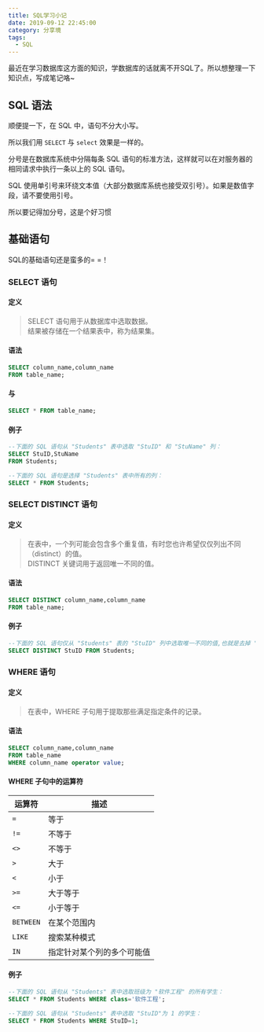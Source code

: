 ```yaml
---
title: SQL学习小记
date: 2019-09-12 22:45:00
category: 分享境
tags:
  - SQL
---
```


最近在学习数据库这方面的知识，学数据库的话就离不开SQL了。所以想整理一下知识点，写成笔记咯~

## SQL 语法

顺便提一下，在 SQL 中，语句不分大小写。

所以我们用 `SELECT` 与 `select` 效果是一样的。

分号是在数据库系统中分隔每条 SQL 语句的标准方法，这样就可以在对服务器的相同请求中执行一条以上的 SQL 语句。

SQL 使用单引号来环绕文本值（大部分数据库系统也接受双引号）。如果是数值字段，请不要使用引号。

所以要记得加分号，这是个好习惯

## 基础语句

SQL的基础语句还是蛮多的= =！
### SELECT 语句

#### 定义

> SELECT 语句用于从数据库中选取数据。  
> 结果被存储在一个结果表中，称为结果集。

#### 语法

```sql
SELECT column_name,column_name
FROM table_name;
```

#### 与

```sql
SELECT * FROM table_name;
```

#### 例子

```sql
--下面的 SQL 语句从 "Students" 表中选取 "StuID" 和 "StuName" 列：
SELECT StuID,StuName
FROM Students;

--下面的 SQL 语句是选择 "Students" 表中所有的列：
SELECT * FROM Students;
```

### SELECT DISTINCT 语句

#### 定义

> 在表中，一个列可能会包含多个重复值，有时您也许希望仅仅列出不同（distinct）的值。  
> DISTINCT 关键词用于返回唯一不同的值。

#### 语法

```sql
SELECT DISTINCT column_name,column_name
FROM table_name;
```

#### 例子

```sql
--下面的 SQL 语句仅从 "Students" 表的 "StuID" 列中选取唯一不同的值,也就是去掉 "StuID" 列重复值：
SELECT DISTINCT StuID FROM Students;
```

### WHERE 语句

#### 定义

> 在表中，WHERE 子句用于提取那些满足指定条件的记录。

#### 语法

```sql
SELECT column_name,column_name
FROM table_name
WHERE column_name operator value;
```

#### WHERE 子句中的运算符

|运算符|描述|
|---|---|
|`=`|等于|
|`!=`|不等于|
|`<>`|不等于|
|`>`|大于|
|`<`|小于|
|`>=`|大于等于|
|`<=`|小于等于|
|`BETWEEN`|在某个范围内|
|`LIKE`|搜索某种模式|
|`IN`|指定针对某个列的多个可能值|

#### 例子

```sql
--下面的 SQL 语句从 "Students" 表中选取班级为 "软件工程" 的所有学生：
SELECT * FROM Students WHERE class='软件工程';

--下面的 SQL 语句从 "Students" 表中选取 "StuID"为 1 的学生：
SELECT * FROM Students WHERE StuID=1;
```